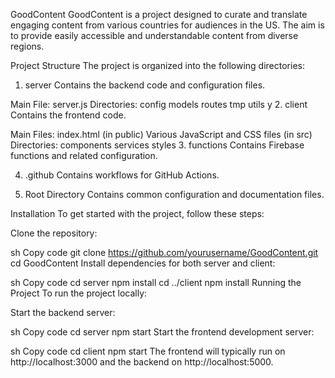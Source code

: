 GoodContent
GoodContent is a project designed to curate and translate engaging content from various countries for audiences in the US. The aim is to provide easily accessible and understandable content from diverse regions.

Project Structure
The project is organized into the following directories:

1. server
Contains the backend code and configuration files.

Main File: server.js
Directories:
config
models
routes
tmp
utils
y
2. client
Contains the frontend code.

Main Files:
index.html (in public)
Various JavaScript and CSS files (in src)
Directories:
components
services
styles
3. functions
Contains Firebase functions and related configuration.

4. .github
Contains workflows for GitHub Actions.

5. Root Directory
Contains common configuration and documentation files.

Installation
To get started with the project, follow these steps:

Clone the repository:

sh
Copy code
git clone https://github.com/yourusername/GoodContent.git
cd GoodContent
Install dependencies for both server and client:

sh
Copy code
cd server
npm install
cd ../client
npm install
Running the Project
To run the project locally:

Start the backend server:

sh
Copy code
cd server
npm start
Start the frontend development server:

sh
Copy code
cd client
npm start
The frontend will typically run on http://localhost:3000 and the backend on http://localhost:5000.
